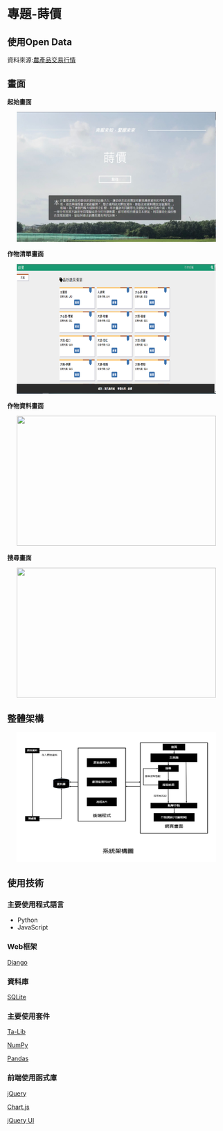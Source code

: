 # 專題-**蒔價**

## 使用Open Data

資料來源:[農產品交易行情](https://data.coa.gov.tw/Query/ServiceDetail.aspx?id=037)

## 畫面

**起始畫面**
<p align="center">
  <img width="460" height="300" src="https://raw.githubusercontent.com/pock999/ProjectExplanation/master/screenshot/home.jpg?raw=true">
</p>

**作物清單畫面**
<p align="center">
  <img width="460" height="300" src="https://raw.githubusercontent.com/pock999/ProjectExplanation/master/screenshot/index.PNG?raw=true">
</p>

**作物資料畫面**
<p align="center">
  <img width="460" height="300" src="https://raw.githubusercontent.com/pock999/ProjectExplanation/master/screenshot/chart.gif?raw=true">
</p>

**搜尋畫面**
<p align="center">
  <img width="460" height="300" src="https://raw.githubusercontent.com/pock999/ProjectExplanation/master/screenshot/search.gif?raw=true">
</p>

## 整體架構

<p align="center">
  <img width="460" height="300" src="https://raw.githubusercontent.com/pock999/ProjectExplanation/master/screenshot/arch.JPG?raw=true">
</p>

## 使用技術

### 主要使用程式語言
<ul>
    <li>Python</li>
    <li>JavaScript</li>
</ul>

### Web框架

[Django](https://www.djangoproject.com/)

### 資料庫

[SQLite](https://www.sqlite.org/index.html)

### 主要使用套件

[Ta-Lib](https://mrjbq7.github.io/ta-lib/)

[NumPy](https://github.com/numpy/numpy)

[Pandas](https://github.com/pandas-dev/pandas)

### 前端使用函式庫

[jQuery](https://jquery.com/)

[Chart.js](https://www.chartjs.org/)

[jQuery UI](https://jqueryui.com/)

